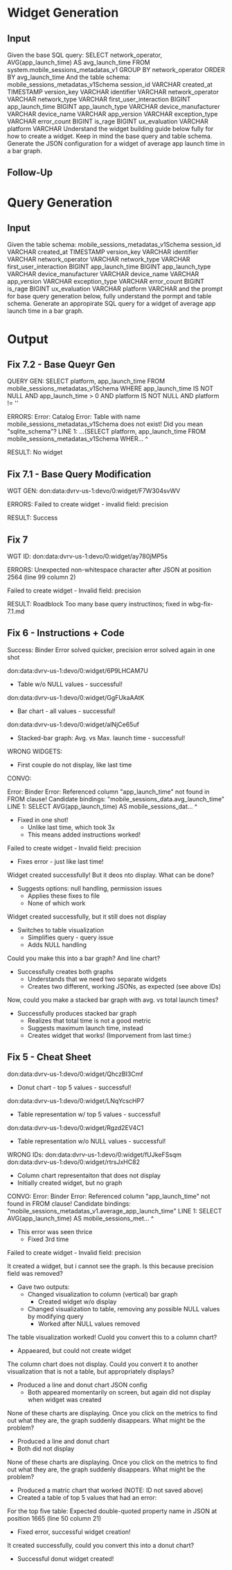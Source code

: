 # Widget Generation

## Input

Given the base SQL query: SELECT network_operator, AVG(app_launch_time) AS avg_launch_time FROM system.mobile_sessions_metadatas_v1 GROUP BY network_operator ORDER BY avg_launch_time And the table schema: mobile_sessions_metadatas_v1Schema session_id VARCHAR created_at TIMESTAMP version_key VARCHAR identifier VARCHAR network_operator VARCHAR network_type VARCHAR first_user_interaction BIGINT app_launch_time BIGINT app_launch_type VARCHAR device_manufacturer VARCHAR device_name VARCHAR app_version VARCHAR exception_type VARCHAR error_count BIGINT is_rage BIGINT ux_evaluation VARCHAR platform VARCHAR Understand the widget building guide below fully for how to create a widget. Keep in mind the base query and table schema. Generate the JSON configuration for a widget of average app launch time in a bar graph.

## Follow-Up

 <paste error here>

# Query Generation

## Input

Given the table schema: mobile_sessions_metadatas_v1Schema session_id VARCHAR created_at TIMESTAMP version_key VARCHAR identifier VARCHAR network_operator VARCHAR network_type VARCHAR first_user_interaction BIGINT app_launch_time BIGINT app_launch_type VARCHAR device_manufacturer VARCHAR device_name VARCHAR app_version VARCHAR exception_type VARCHAR error_count BIGINT is_rage BIGINT ux_evaluation VARCHAR platform VARCHAR and the prompt for base query generation below, fully understand the pormpt and table schema. Generate an appropirate SQL query for a widget of average app launch time in a bar graph.

# Output

## Fix 7.2 - Base Queyr Gen

QUERY GEN:
SELECT platform, app_launch_time FROM mobile_sessions_metadatas_v1Schema WHERE app_launch_time IS NOT NULL AND app_launch_time > 0 AND platform IS NOT NULL AND platform != ''

ERRORS:
Error: Catalog Error: Table with name mobile_sessions_metadatas_v1Schema does not exist! Did you mean "sqlite_schema"? LINE 1: ...(SELECT platform, app_launch_time FROM mobile_sessions_metadatas_v1Schema WHER... ^

RESULT:
No widget

## Fix 7.1 - Base Query Modification

WGT GEN:
don:data:dvrv-us-1:devo/0:widget/F7W304svWV

ERRORS:
Failed to create widget - invalid field: precision

RESULT: Success

## Fix 7

WGT ID:
don:data:dvrv-us-1:devo/0:widget/ay780jMP5s

ERRORS:
Unexpected non-whitespace character after JSON at position 2564 (line 99 column 2)

Failed to create widget - Invalid field: precision

RESULT: Roadblock
Too many base query instructinos; fixed in wbg-fix-7.1.md

## Fix 6 - Instructions + Code

Success: Binder Error solved quicker, precision error solved again in one shot

don:data:dvrv-us-1:devo/0:widget/6P9LHCAM7U

- Table w/o NULL values - successful!

don:data:dvrv-us-1:devo/0:widget/GgFUkaAAtK

- Bar chart - all values - successful!

don:data:dvrv-us-1:devo/0:widget/aINjCe65uf

- Stacked-bar graph: Avg. vs Max. launch time - successful!

WRONG WIDGETS:

- First couple do not display, like last time

CONVO:

Error: Binder Error: Referenced column "app_launch_time" not found in FROM clause! Candidate bindings: "mobile_sessions_data.avg_launch_time" LINE 1: SELECT AVG(app_launch_time) AS mobile_sessions_dat... ^

- Fixed in one shot!
  - Unlike last time, which took 3x
  - This means added instructions worked!

Failed to create widget - Invalid field: precision

- Fixes error - just like last time!

Widget created successfully! But it deos nto display. What can be done?

- Suggests options: null handling, permission issues
  - Applies these fixes to file
  - None of which work

Widget created successfully, but it still does not display

- Switches to table visualization
  - Simplifies query - query issue
  - Adds NULL handling

Could you make this into a bar graph? And line chart?

- Successfully creates both graphs
  - Understands that we need two separate widgets
  - Creates two different, working JSONs, as expected (see above IDs)

Now, could you make a stacked bar graph with avg. vs total launch times?

- Successfully produces stacked bar graph
  - Realizes that total time is not a good metric
  - Suggests maximum launch time, instead
  - Creates widget that works! (Imporvement from last time:)

## Fix 5 - Cheat Sheet

don:data:dvrv-us-1:devo/0:widget/QhczBI3Cmf

- Donut chart - top 5 values - successful!

don:data:dvrv-us-1:devo/0:widget/LNqYcscHP7

- Table representation w/ top 5 values - successful!

don:data:dvrv-us-1:devo/0:widget/Rgzd2EV4C1

- Table representation w/o NULL values - successful!

WRONG IDs:
don:data:dvrv-us-1:devo/0:widget/fUJkeFSsqm
don:data:dvrv-us-1:devo/0:widget/rtrsJxHC82

- Column chart representaiton that does not display
- Initially created widget, but no graph

CONVO:
Error: Binder Error: Referenced column "app_launch_time" not found in FROM clause! Candidate bindings: "mobile_sessions_metadatas_v1.average_app_launch_time" LINE 1: SELECT AVG(app_launch_time) AS mobile_sessions_met... ^

- This error was seen thrice
  - Fixed 3rd time

Failed to create widget - Invalid field: precision

It created a widget, but i cannot see the graph. Is this because precision field was removed?

- Gave two outputs:
  - Changed visualization to column (vertical) bar graph
    - Created widget w/o display
  - Changed visualization to table, removing any possible NULL values by modifying query
    - Worked after NULL values removed

The table visualization worked! Cuold you convert this to a column chart?

- Appaeared, but could not create widget

The column chart does not display. Could you convert it to another visualization that is not a table, but appropriately displays?

- Produced a line and donut chart JSON config
  - Both appeared momentarily on screen, but again did not display when widget was created

None of these charts are displaying. Once you click on the metrics to find out what they are, the graph suddenly disappears. What might be the problem?

- Produced a line and donut chart
- Both did not display

None of these charts are displaying. Once you click on the metrics to find out what they are, the graph suddenly disappears. What might be the problem?

- Produced a matric chart that worked (NOTE: ID not saved above)
- Created a table of top 5 values that had an error:

For the top five table:
Expected double-quoted property name in JSON at position 1665 (line 50 column 21)

- Fixed error, successful widget creation!

It created successfully, could you convert this into a donut chart?

- Successful donut widget created!
